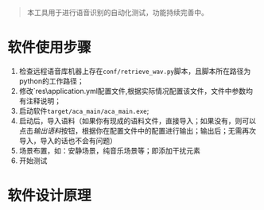 > 本工具用于进行语音识别的自动化测试，功能持续完善中。

# 软件使用步骤
1. 检查远程语音库机器上存在`conf/retrieve_wav.py`脚本，且脚本所在路径为python的工作路径；
2. 修改`res\application.yml配置文件,根据实际情况配置该文件，文件中参数均有注释说明；
3. 启动软件`target/aca_main/aca_main.exe`;
4. 启动后，导入语料（如果你有现成的语料文件，直接导入；如果没有，则可以点击*输出语料*按钮，根据你在配置文件中的配置进行输出；输出后；无需再次导入，导入的话也不会有问题）
5. 场景布置，如：安静场景，纯音乐场景等；即添加干扰元素
6. 开始测试

# 软件设计原理
